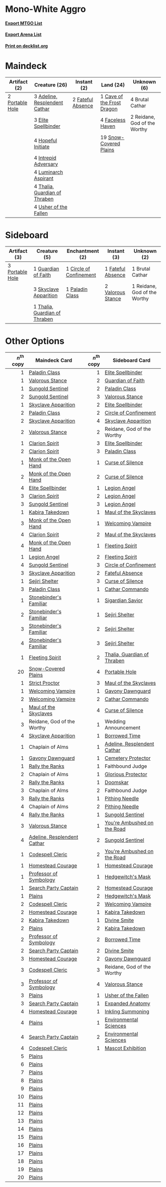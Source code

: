 # Mono-White Aggro ️

#### [Export MTGO List](../collection/Mono-White%20Aggro%20️/Mono-White%20Aggro%20️.txt)
#### [Export Arena List](../collection/Mono-White%20Aggro%20️/Mono-White%20Aggro%20️_arena.txt)
#### [Print on decklist.org](http://decklist.org/?deckmain=3%09Adeline,%20Resplendent%20Cathar%0A4%09Brutal%20Cathar%0A1%09Cave%20of%20the%20Frost%20Dragon%0A3%09Elite%20Spellbinder%0A4%09Faceless%20Haven%0A2%09Fateful%20Absence%0A4%09Hopeful%20Initiate%0A4%09Intrepid%20Adversary%0A4%09Luminarch%20Aspirant%0A2%09Portable%20Hole%0A2%09Reidane,%20God%20of%20the%20Worthy%0A19%09Snow-Covered%20Plains%0A4%09Thalia,%20Guardian%20of%20Thraben%0A4%09Usher%20of%20the%20Fallen&deckside=1%09Brutal%20Cathar%0A1%09Circle%20of%20Confinement%0A1%09Fateful%20Absence%0A1%09Guardian%20of%20Faith%0A1%09Paladin%20Class%0A3%09Portable%20Hole%0A1%09Reidane,%20God%20of%20the%20Worthy%0A3%09Skyclave%20Apparition%0A1%09Thalia,%20Guardian%20of%20Thraben%0A2%09Valorous%20Stance)
# Maindeck

|                                       Artifact (2)                                       |                                             Creature (26)                                              |                                        Instant (2)                                         |                                              Land (24)                                              |        Unknown (6)         |
|------------------------------------------------------------------------------------------|--------------------------------------------------------------------------------------------------------|--------------------------------------------------------------------------------------------|-----------------------------------------------------------------------------------------------------|----------------------------|
|2 [Portable Hole](http://gatherer.wizards.com/Pages/Card/Details.aspx?multiverseid=527320)|3 [Adeline, Resplendent Cathar](http://gatherer.wizards.com/Pages/Card/Details.aspx?multiverseid=534751)|2 [Fateful Absence](http://gatherer.wizards.com/Pages/Card/Details.aspx?multiverseid=534774)|1 [Cave of the Frost Dragon](http://gatherer.wizards.com/Pages/Card/Details.aspx?multiverseid=527540)|4 Brutal Cathar             |
|                                                                                          |3 [Elite Spellbinder](http://gatherer.wizards.com/Pages/Card/Details.aspx?multiverseid=513494)          |                                                                                            |4 [Faceless Haven](http://gatherer.wizards.com/Pages/Card/Details.aspx?multiverseid=503874)          |2 Reidane, God of the Worthy|
|                                                                                          |4 [Hopeful Initiate](http://gatherer.wizards.com/Pages/Card/Details.aspx?multiverseid=540850)           |                                                                                            |19 [Snow-Covered Plains](http://gatherer.wizards.com/Pages/Card/Details.aspx?multiverseid=121267)    |                            |
|                                                                                          |4 [Intrepid Adversary](http://gatherer.wizards.com/Pages/Card/Details.aspx?multiverseid=534781)         |                                                                                            |                                                                                                     |                            |
|                                                                                          |4 [Luminarch Aspirant](http://gatherer.wizards.com/Pages/Card/Details.aspx?multiverseid=491647)         |                                                                                            |                                                                                                     |                            |
|                                                                                          |4 [Thalia, Guardian of Thraben](http://gatherer.wizards.com/Pages/Card/Details.aspx?multiverseid=442025)|                                                                                            |                                                                                                     |                            |
|                                                                                          |4 [Usher of the Fallen](http://gatherer.wizards.com/Pages/Card/Details.aspx?multiverseid=503641)        |                                                                                            |                                                                                                     |                            |


# Sideboard

|                                       Artifact (3)                                       |                                              Creature (5)                                              |                                         Enchantment (2)                                          |                                        Instant (3)                                         |        Unknown (2)         |
|------------------------------------------------------------------------------------------|--------------------------------------------------------------------------------------------------------|--------------------------------------------------------------------------------------------------|--------------------------------------------------------------------------------------------|----------------------------|
|3 [Portable Hole](http://gatherer.wizards.com/Pages/Card/Details.aspx?multiverseid=527320)|1 [Guardian of Faith](http://gatherer.wizards.com/Pages/Card/Details.aspx?multiverseid=527305)          |1 [Circle of Confinement](http://gatherer.wizards.com/Pages/Card/Details.aspx?multiverseid=540834)|1 [Fateful Absence](http://gatherer.wizards.com/Pages/Card/Details.aspx?multiverseid=534774)|1 Brutal Cathar             |
|                                                                                          |3 [Skyclave Apparition](http://gatherer.wizards.com/Pages/Card/Details.aspx?multiverseid=495603)        |1 [Paladin Class](http://gatherer.wizards.com/Pages/Card/Details.aspx?multiverseid=527316)        |2 [Valorous Stance](http://gatherer.wizards.com/Pages/Card/Details.aspx?multiverseid=391950)|1 Reidane, God of the Worthy|
|                                                                                          |1 [Thalia, Guardian of Thraben](http://gatherer.wizards.com/Pages/Card/Details.aspx?multiverseid=442025)|                                                                                                  |                                                                                            |                            |


# Other Options

|*n*<sup>th</sup> copy|                                            Maindeck Card                                             |*n*<sup>th</sup> copy|                                            Sideboard Card                                            |
|--------------------:|------------------------------------------------------------------------------------------------------|--------------------:|------------------------------------------------------------------------------------------------------|
|                    1|[Paladin Class](http://gatherer.wizards.com/Pages/Card/Details.aspx?multiverseid=527316)              |                    1|[Elite Spellbinder](http://gatherer.wizards.com/Pages/Card/Details.aspx?multiverseid=513494)          |
|                    1|[Valorous Stance](http://gatherer.wizards.com/Pages/Card/Details.aspx?multiverseid=391950)            |                    2|[Guardian of Faith](http://gatherer.wizards.com/Pages/Card/Details.aspx?multiverseid=527305)          |
|                    1|[Sungold Sentinel](http://gatherer.wizards.com/Pages/Card/Details.aspx?multiverseid=534795)           |                    2|[Paladin Class](http://gatherer.wizards.com/Pages/Card/Details.aspx?multiverseid=527316)              |
|                    2|[Sungold Sentinel](http://gatherer.wizards.com/Pages/Card/Details.aspx?multiverseid=534795)           |                    3|[Valorous Stance](http://gatherer.wizards.com/Pages/Card/Details.aspx?multiverseid=391950)            |
|                    1|[Skyclave Apparition](http://gatherer.wizards.com/Pages/Card/Details.aspx?multiverseid=495603)        |                    2|[Elite Spellbinder](http://gatherer.wizards.com/Pages/Card/Details.aspx?multiverseid=513494)          |
|                    2|[Paladin Class](http://gatherer.wizards.com/Pages/Card/Details.aspx?multiverseid=527316)              |                    2|[Circle of Confinement](http://gatherer.wizards.com/Pages/Card/Details.aspx?multiverseid=540834)      |
|                    2|[Skyclave Apparition](http://gatherer.wizards.com/Pages/Card/Details.aspx?multiverseid=495603)        |                    4|[Skyclave Apparition](http://gatherer.wizards.com/Pages/Card/Details.aspx?multiverseid=495603)        |
|                    2|[Valorous Stance](http://gatherer.wizards.com/Pages/Card/Details.aspx?multiverseid=391950)            |                    2|Reidane, God of the Worthy                                                                            |
|                    1|[Clarion Spirit](http://gatherer.wizards.com/Pages/Card/Details.aspx?multiverseid=503610)             |                    3|[Elite Spellbinder](http://gatherer.wizards.com/Pages/Card/Details.aspx?multiverseid=513494)          |
|                    2|[Clarion Spirit](http://gatherer.wizards.com/Pages/Card/Details.aspx?multiverseid=503610)             |                    3|[Paladin Class](http://gatherer.wizards.com/Pages/Card/Details.aspx?multiverseid=527316)              |
|                    1|[Monk of the Open Hand](http://gatherer.wizards.com/Pages/Card/Details.aspx?multiverseid=527312)      |                    1|[Curse of Silence](http://gatherer.wizards.com/Pages/Card/Details.aspx?multiverseid=534770)           |
|                    2|[Monk of the Open Hand](http://gatherer.wizards.com/Pages/Card/Details.aspx?multiverseid=527312)      |                    2|[Curse of Silence](http://gatherer.wizards.com/Pages/Card/Details.aspx?multiverseid=534770)           |
|                    4|[Elite Spellbinder](http://gatherer.wizards.com/Pages/Card/Details.aspx?multiverseid=513494)          |                    1|[Legion Angel](http://gatherer.wizards.com/Pages/Card/Details.aspx?multiverseid=491646)               |
|                    3|[Clarion Spirit](http://gatherer.wizards.com/Pages/Card/Details.aspx?multiverseid=503610)             |                    2|[Legion Angel](http://gatherer.wizards.com/Pages/Card/Details.aspx?multiverseid=491646)               |
|                    3|[Sungold Sentinel](http://gatherer.wizards.com/Pages/Card/Details.aspx?multiverseid=534795)           |                    3|[Legion Angel](http://gatherer.wizards.com/Pages/Card/Details.aspx?multiverseid=491646)               |
|                    1|[Kabira Takedown](http://gatherer.wizards.com/Pages/Card/Details.aspx?multiverseid=491641)            |                    1|[Maul of the Skyclaves](http://gatherer.wizards.com/Pages/Card/Details.aspx?multiverseid=491651)      |
|                    3|[Monk of the Open Hand](http://gatherer.wizards.com/Pages/Card/Details.aspx?multiverseid=527312)      |                    1|[Welcoming Vampire](http://gatherer.wizards.com/Pages/Card/Details.aspx?multiverseid=540882)          |
|                    4|[Clarion Spirit](http://gatherer.wizards.com/Pages/Card/Details.aspx?multiverseid=503610)             |                    2|[Maul of the Skyclaves](http://gatherer.wizards.com/Pages/Card/Details.aspx?multiverseid=491651)      |
|                    4|[Monk of the Open Hand](http://gatherer.wizards.com/Pages/Card/Details.aspx?multiverseid=527312)      |                    1|[Fleeting Spirit](http://gatherer.wizards.com/Pages/Card/Details.aspx?multiverseid=540844)            |
|                    1|[Legion Angel](http://gatherer.wizards.com/Pages/Card/Details.aspx?multiverseid=491646)               |                    2|[Fleeting Spirit](http://gatherer.wizards.com/Pages/Card/Details.aspx?multiverseid=540844)            |
|                    4|[Sungold Sentinel](http://gatherer.wizards.com/Pages/Card/Details.aspx?multiverseid=534795)           |                    3|[Circle of Confinement](http://gatherer.wizards.com/Pages/Card/Details.aspx?multiverseid=540834)      |
|                    3|[Skyclave Apparition](http://gatherer.wizards.com/Pages/Card/Details.aspx?multiverseid=495603)        |                    2|[Fateful Absence](http://gatherer.wizards.com/Pages/Card/Details.aspx?multiverseid=534774)            |
|                    1|[Sejiri Shelter](http://gatherer.wizards.com/Pages/Card/Details.aspx?multiverseid=491662)             |                    3|[Curse of Silence](http://gatherer.wizards.com/Pages/Card/Details.aspx?multiverseid=534770)           |
|                    3|[Paladin Class](http://gatherer.wizards.com/Pages/Card/Details.aspx?multiverseid=527316)              |                    1|[Cathar Commando](http://gatherer.wizards.com/Pages/Card/Details.aspx?multiverseid=534764)            |
|                    1|[Stonebinder's Familiar](http://gatherer.wizards.com/Pages/Card/Details.aspx?multiverseid=513508)     |                    1|[Sigardian Savior](http://gatherer.wizards.com/Pages/Card/Details.aspx?multiverseid=534792)           |
|                    2|[Stonebinder's Familiar](http://gatherer.wizards.com/Pages/Card/Details.aspx?multiverseid=513508)     |                    1|[Sejiri Shelter](http://gatherer.wizards.com/Pages/Card/Details.aspx?multiverseid=491662)             |
|                    3|[Stonebinder's Familiar](http://gatherer.wizards.com/Pages/Card/Details.aspx?multiverseid=513508)     |                    2|[Sejiri Shelter](http://gatherer.wizards.com/Pages/Card/Details.aspx?multiverseid=491662)             |
|                    4|[Stonebinder's Familiar](http://gatherer.wizards.com/Pages/Card/Details.aspx?multiverseid=513508)     |                    3|[Sejiri Shelter](http://gatherer.wizards.com/Pages/Card/Details.aspx?multiverseid=491662)             |
|                    1|[Fleeting Spirit](http://gatherer.wizards.com/Pages/Card/Details.aspx?multiverseid=540844)            |                    2|[Thalia, Guardian of Thraben](http://gatherer.wizards.com/Pages/Card/Details.aspx?multiverseid=442025)|
|                   20|[Snow-Covered Plains](http://gatherer.wizards.com/Pages/Card/Details.aspx?multiverseid=121267)        |                    4|[Portable Hole](http://gatherer.wizards.com/Pages/Card/Details.aspx?multiverseid=527320)              |
|                    1|[Strict Proctor](http://gatherer.wizards.com/Pages/Card/Details.aspx?multiverseid=513510)             |                    3|[Maul of the Skyclaves](http://gatherer.wizards.com/Pages/Card/Details.aspx?multiverseid=491651)      |
|                    1|[Welcoming Vampire](http://gatherer.wizards.com/Pages/Card/Details.aspx?multiverseid=540882)          |                    1|[Gavony Dawnguard](http://gatherer.wizards.com/Pages/Card/Details.aspx?multiverseid=534776)           |
|                    2|[Welcoming Vampire](http://gatherer.wizards.com/Pages/Card/Details.aspx?multiverseid=540882)          |                    2|[Cathar Commando](http://gatherer.wizards.com/Pages/Card/Details.aspx?multiverseid=534764)            |
|                    1|[Maul of the Skyclaves](http://gatherer.wizards.com/Pages/Card/Details.aspx?multiverseid=491651)      |                    4|[Curse of Silence](http://gatherer.wizards.com/Pages/Card/Details.aspx?multiverseid=534770)           |
|                    3|Reidane, God of the Worthy                                                                            |                    1|Wedding Announcement                                                                                  |
|                    4|[Skyclave Apparition](http://gatherer.wizards.com/Pages/Card/Details.aspx?multiverseid=495603)        |                    1|[Borrowed Time](http://gatherer.wizards.com/Pages/Card/Details.aspx?multiverseid=534759)              |
|                    1|Chaplain of Alms                                                                                      |                    1|[Adeline, Resplendent Cathar](http://gatherer.wizards.com/Pages/Card/Details.aspx?multiverseid=534751)|
|                    1|[Gavony Dawnguard](http://gatherer.wizards.com/Pages/Card/Details.aspx?multiverseid=534776)           |                    1|[Cemetery Protector](http://gatherer.wizards.com/Pages/Card/Details.aspx?multiverseid=540833)         |
|                    1|[Rally the Ranks](http://gatherer.wizards.com/Pages/Card/Details.aspx?multiverseid=503625)            |                    1|Faithbound Judge                                                                                      |
|                    2|Chaplain of Alms                                                                                      |                    1|[Glorious Protector](http://gatherer.wizards.com/Pages/Card/Details.aspx?multiverseid=503616)         |
|                    2|[Rally the Ranks](http://gatherer.wizards.com/Pages/Card/Details.aspx?multiverseid=503625)            |                    1|[Doomskar](http://gatherer.wizards.com/Pages/Card/Details.aspx?multiverseid=503613)                   |
|                    3|Chaplain of Alms                                                                                      |                    2|Faithbound Judge                                                                                      |
|                    3|[Rally the Ranks](http://gatherer.wizards.com/Pages/Card/Details.aspx?multiverseid=503625)            |                    1|[Pithing Needle](http://gatherer.wizards.com/Pages/Card/Details.aspx?multiverseid=129526)             |
|                    4|Chaplain of Alms                                                                                      |                    2|[Pithing Needle](http://gatherer.wizards.com/Pages/Card/Details.aspx?multiverseid=129526)             |
|                    4|[Rally the Ranks](http://gatherer.wizards.com/Pages/Card/Details.aspx?multiverseid=503625)            |                    1|[Sungold Sentinel](http://gatherer.wizards.com/Pages/Card/Details.aspx?multiverseid=534795)           |
|                    3|[Valorous Stance](http://gatherer.wizards.com/Pages/Card/Details.aspx?multiverseid=391950)            |                    1|[You're Ambushed on the Road](http://gatherer.wizards.com/Pages/Card/Details.aspx?multiverseid=527330)|
|                    4|[Adeline, Resplendent Cathar](http://gatherer.wizards.com/Pages/Card/Details.aspx?multiverseid=534751)|                    2|[Sungold Sentinel](http://gatherer.wizards.com/Pages/Card/Details.aspx?multiverseid=534795)           |
|                    1|[Codespell Cleric](http://gatherer.wizards.com/Pages/Card/Details.aspx?multiverseid=503611)           |                    2|[You're Ambushed on the Road](http://gatherer.wizards.com/Pages/Card/Details.aspx?multiverseid=527330)|
|                    1|[Homestead Courage](http://gatherer.wizards.com/Pages/Card/Details.aspx?multiverseid=534780)          |                    1|[Homestead Courage](http://gatherer.wizards.com/Pages/Card/Details.aspx?multiverseid=534780)          |
|                    1|[Professor of Symbology](http://gatherer.wizards.com/Pages/Card/Details.aspx?multiverseid=513501)     |                    1|[Hedgewitch's Mask](http://gatherer.wizards.com/Pages/Card/Details.aspx?multiverseid=534779)          |
|                    1|[Search Party Captain](http://gatherer.wizards.com/Pages/Card/Details.aspx?multiverseid=534790)       |                    2|[Homestead Courage](http://gatherer.wizards.com/Pages/Card/Details.aspx?multiverseid=534780)          |
|                    1|[Plains](http://gatherer.wizards.com/Pages/Card/Details.aspx?multiverseid=439856)                     |                    2|[Hedgewitch's Mask](http://gatherer.wizards.com/Pages/Card/Details.aspx?multiverseid=534779)          |
|                    2|[Codespell Cleric](http://gatherer.wizards.com/Pages/Card/Details.aspx?multiverseid=503611)           |                    2|[Welcoming Vampire](http://gatherer.wizards.com/Pages/Card/Details.aspx?multiverseid=540882)          |
|                    2|[Homestead Courage](http://gatherer.wizards.com/Pages/Card/Details.aspx?multiverseid=534780)          |                    1|[Kabira Takedown](http://gatherer.wizards.com/Pages/Card/Details.aspx?multiverseid=491641)            |
|                    2|[Kabira Takedown](http://gatherer.wizards.com/Pages/Card/Details.aspx?multiverseid=491641)            |                    1|[Divine Smite](http://gatherer.wizards.com/Pages/Card/Details.aspx?multiverseid=527299)               |
|                    2|[Plains](http://gatherer.wizards.com/Pages/Card/Details.aspx?multiverseid=439856)                     |                    2|[Kabira Takedown](http://gatherer.wizards.com/Pages/Card/Details.aspx?multiverseid=491641)            |
|                    2|[Professor of Symbology](http://gatherer.wizards.com/Pages/Card/Details.aspx?multiverseid=513501)     |                    2|[Borrowed Time](http://gatherer.wizards.com/Pages/Card/Details.aspx?multiverseid=534759)              |
|                    2|[Search Party Captain](http://gatherer.wizards.com/Pages/Card/Details.aspx?multiverseid=534790)       |                    2|[Divine Smite](http://gatherer.wizards.com/Pages/Card/Details.aspx?multiverseid=527299)               |
|                    3|[Homestead Courage](http://gatherer.wizards.com/Pages/Card/Details.aspx?multiverseid=534780)          |                    2|[Gavony Dawnguard](http://gatherer.wizards.com/Pages/Card/Details.aspx?multiverseid=534776)           |
|                    3|[Codespell Cleric](http://gatherer.wizards.com/Pages/Card/Details.aspx?multiverseid=503611)           |                    3|Reidane, God of the Worthy                                                                            |
|                    3|[Professor of Symbology](http://gatherer.wizards.com/Pages/Card/Details.aspx?multiverseid=513501)     |                    4|[Valorous Stance](http://gatherer.wizards.com/Pages/Card/Details.aspx?multiverseid=391950)            |
|                    3|[Plains](http://gatherer.wizards.com/Pages/Card/Details.aspx?multiverseid=439856)                     |                    1|[Usher of the Fallen](http://gatherer.wizards.com/Pages/Card/Details.aspx?multiverseid=503641)        |
|                    3|[Search Party Captain](http://gatherer.wizards.com/Pages/Card/Details.aspx?multiverseid=534790)       |                    1|[Expanded Anatomy](http://gatherer.wizards.com/Pages/Card/Details.aspx?multiverseid=513478)           |
|                    4|[Homestead Courage](http://gatherer.wizards.com/Pages/Card/Details.aspx?multiverseid=534780)          |                    1|[Inkling Summoning](http://gatherer.wizards.com/Pages/Card/Details.aspx?multiverseid=513687)          |
|                    4|[Plains](http://gatherer.wizards.com/Pages/Card/Details.aspx?multiverseid=439856)                     |                    1|[Environmental Sciences](http://gatherer.wizards.com/Pages/Card/Details.aspx?multiverseid=513477)     |
|                    4|[Search Party Captain](http://gatherer.wizards.com/Pages/Card/Details.aspx?multiverseid=534790)       |                    2|[Environmental Sciences](http://gatherer.wizards.com/Pages/Card/Details.aspx?multiverseid=513477)     |
|                    4|[Codespell Cleric](http://gatherer.wizards.com/Pages/Card/Details.aspx?multiverseid=503611)           |                    1|[Mascot Exhibition](http://gatherer.wizards.com/Pages/Card/Details.aspx?multiverseid=513481)          |
|                    5|[Plains](http://gatherer.wizards.com/Pages/Card/Details.aspx?multiverseid=439856)                     |                     |                                                                                                      |
|                    6|[Plains](http://gatherer.wizards.com/Pages/Card/Details.aspx?multiverseid=439856)                     |                     |                                                                                                      |
|                    7|[Plains](http://gatherer.wizards.com/Pages/Card/Details.aspx?multiverseid=439856)                     |                     |                                                                                                      |
|                    8|[Plains](http://gatherer.wizards.com/Pages/Card/Details.aspx?multiverseid=439856)                     |                     |                                                                                                      |
|                    9|[Plains](http://gatherer.wizards.com/Pages/Card/Details.aspx?multiverseid=439856)                     |                     |                                                                                                      |
|                   10|[Plains](http://gatherer.wizards.com/Pages/Card/Details.aspx?multiverseid=439856)                     |                     |                                                                                                      |
|                   11|[Plains](http://gatherer.wizards.com/Pages/Card/Details.aspx?multiverseid=439856)                     |                     |                                                                                                      |
|                   12|[Plains](http://gatherer.wizards.com/Pages/Card/Details.aspx?multiverseid=439856)                     |                     |                                                                                                      |
|                   13|[Plains](http://gatherer.wizards.com/Pages/Card/Details.aspx?multiverseid=439856)                     |                     |                                                                                                      |
|                   14|[Plains](http://gatherer.wizards.com/Pages/Card/Details.aspx?multiverseid=439856)                     |                     |                                                                                                      |
|                   15|[Plains](http://gatherer.wizards.com/Pages/Card/Details.aspx?multiverseid=439856)                     |                     |                                                                                                      |
|                   16|[Plains](http://gatherer.wizards.com/Pages/Card/Details.aspx?multiverseid=439856)                     |                     |                                                                                                      |
|                   17|[Plains](http://gatherer.wizards.com/Pages/Card/Details.aspx?multiverseid=439856)                     |                     |                                                                                                      |
|                   18|[Plains](http://gatherer.wizards.com/Pages/Card/Details.aspx?multiverseid=439856)                     |                     |                                                                                                      |
|                   19|[Plains](http://gatherer.wizards.com/Pages/Card/Details.aspx?multiverseid=439856)                     |                     |                                                                                                      |
|                   20|[Plains](http://gatherer.wizards.com/Pages/Card/Details.aspx?multiverseid=439856)                     |                     |                                                                                                      |

